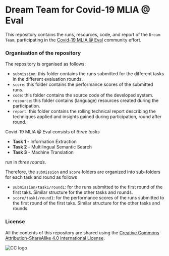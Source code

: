 # Dream Team for Covid-19 MLIA @ Eval  #

This repository contains the runs, resources, code, and report of the `Dream Team`, participating in the [Covid-19 MLIA @ Eval](http://eval.covid19-mlia.eu/)
community effort. 

### Organisation of the repository ###

The repository is organised as follows:

* `submission`: this folder contains the runs submitted for the different tasks in the different evaluation rounds.
* `score`: this folder contains the performance scores of the submitted runs.
* `code`: this folder contains the source code of the developed system.
* `resource`: this folder contains (language) resources created during the participation.
* `report`: this folder contains the rolling technical report describing the techniques applied and insights gained during participation, round after round.

Covid-19 MLIA @ Eval consists of *three tasks* 

* **Task 1** - Information Extraction
* **Task 2** - Multilingual Semantic Search
* **Task 3** - Machine Translation

run in *three rounds*.

Therefore, the `submission` and `score` folders are organized into sub-folders for each task and round as follows

* `submission/task1/round1`: for the runs submitted to the first round of the first taks. Similar structure for the other tasks and rounds. 
* `score/task1/round1`: for the performance scores of the runs submitted to the first round of the first taks. Similar structure for the other tasks and rounds.

### License ###

All the contents of this repository are shared using the [Creative Commons Attribution-ShareAlike 4.0 International License](http://creativecommons.org/licenses/by-sa/4.0/). 

![CC logo](https://i.creativecommons.org/l/by-sa/4.0/88x31.png)

